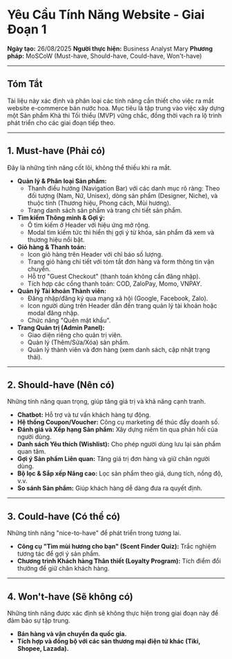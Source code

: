 # Yêu Cầu Tính Năng Website - Giai Đoạn 1

**Ngày tạo:** 26/08/2025
**Người thực hiện:** Business Analyst Mary
**Phương pháp:** MoSCoW (Must-have, Should-have, Could-have, Won't-have)

---

## Tóm Tắt

Tài liệu này xác định và phân loại các tính năng cần thiết cho việc ra mắt website e-commerce bán nước hoa. Mục tiêu là tập trung vào việc xây dựng một Sản phẩm Khả thi Tối thiểu (MVP) vững chắc, đồng thời vạch ra lộ trình phát triển cho các giai đoạn tiếp theo.

---

## 1. Must-have (Phải có)

Đây là những tính năng cốt lõi, không thể thiếu khi ra mắt.

*   **Quản lý & Phân loại Sản phẩm:**
    *   Thanh điều hướng (Navigation Bar) với các danh mục rõ ràng: Theo đối tượng (Nam, Nữ, Unisex), dòng sản phẩm (Designer, Niche), và thuộc tính (Thương hiệu, Phong cách, Mùi hương).
    *   Trang danh sách sản phẩm và trang chi tiết sản phẩm.
*   **Tìm kiếm Thông minh & Gợi ý:**
    *   Ô tìm kiếm ở Header với hiệu ứng mở rộng.
    *   Modal tìm kiếm tức thì hiển thị gợi ý từ khóa, sản phẩm đã xem và thương hiệu nổi bật.
*   **Giỏ hàng & Thanh toán:**
    *   Icon giỏ hàng trên Header với chỉ báo số lượng.
    *   Trang giỏ hàng chi tiết với tóm tắt đơn hàng và form thông tin vận chuyển.
    *   Hỗ trợ "Guest Checkout" (thanh toán không cần đăng nhập).
    *   Tích hợp các cổng thanh toán: COD, ZaloPay, Momo, VNPAY.
*   **Quản lý Tài khoản Thành viên:**
    *   Đăng nhập/đăng ký qua mạng xã hội (Google, Facebook, Zalo).
    *   Icon người dùng trên Header dẫn đến trang quản lý tài khoản hoặc modal đăng nhập.
    *   Chức năng "Quên mật khẩu".
*   **Trang Quản trị (Admin Panel):**
    *   Giao diện riêng cho quản trị viên.
    *   Quản lý (Thêm/Sửa/Xóa) sản phẩm.
    *   Quản lý thành viên và đơn hàng (xem danh sách, cập nhật trạng thái).

---

## 2. Should-have (Nên có)

Những tính năng quan trọng, giúp tăng giá trị và khả năng cạnh tranh.

*   **Chatbot:** Hỗ trợ và tư vấn khách hàng tự động.
*   **Hệ thống Coupon/Voucher:** Công cụ marketing để thúc đẩy doanh số.
*   **Đánh giá và Xếp hạng Sản phẩm:** Xây dựng niềm tin qua phản hồi của người dùng.
*   **Danh sách Yêu thích (Wishlist):** Cho phép người dùng lưu lại sản phẩm quan tâm.
*   **Gợi ý Sản phẩm Liên quan:** Tăng giá trị đơn hàng và giữ chân người dùng.
*   **Bộ lọc & Sắp xếp Nâng cao:** Lọc sản phẩm theo giá, dung tích, nồng độ, v.v.
*   **So sánh Sản phẩm:** Giúp khách hàng dễ dàng đưa ra quyết định.

---

## 3. Could-have (Có thể có)

Những tính năng "nice-to-have" để phát triển trong tương lai.

*   **Công cụ "Tìm mùi hương cho bạn" (Scent Finder Quiz):** Trắc nghiệm tương tác để gợi ý sản phẩm.
*   **Chương trình Khách hàng Thân thiết (Loyalty Program):** Tích điểm đổi thưởng để giữ chân khách hàng.

---

## 4. Won't-have (Sẽ không có)

Những tính năng được xác định sẽ không thực hiện trong giai đoạn này để đảm bảo sự tập trung.

*   **Bán hàng và vận chuyển đa quốc gia.**
*   **Tích hợp và đồng bộ với các sàn thương mại điện tử khác (Tiki, Shopee, Lazada).**
